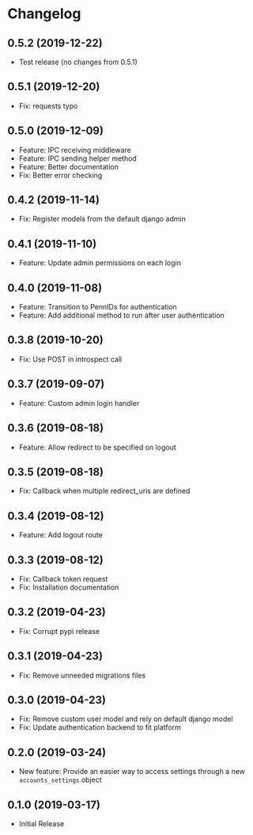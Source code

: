 Changelog
=========

0.5.2 (2019-12-22)
------------------
* Test release (no changes from 0.5.1)

0.5.1 (2019-12-20)
------------------
* Fix: requests typo

0.5.0 (2019-12-09)
------------------
* Feature: IPC receiving middleware
* Feature: IPC sending helper method
* Feature: Better documentation
* Fix: Better error checking

0.4.2 (2019-11-14)
------------------
* Fix: Register models from the default django admin

0.4.1 (2019-11-10)
------------------
* Feature: Update admin permissions on each login

0.4.0 (2019-11-08)
------------------
* Feature: Transition to PennIDs for authentication
* Feature: Add additional method to run after user authentication

0.3.8 (2019-10-20)
------------------
* Fix: Use POST in introspect call

0.3.7 (2019-09-07)
------------------
* Feature: Custom admin login handler

0.3.6 (2019-08-18)
------------------
* Feature: Allow redirect to be specified on logout

0.3.5 (2019-08-18)
------------------
* Fix: Callback when multiple redirect_uris are defined

0.3.4 (2019-08-12)
------------------
* Feature: Add logout route

0.3.3 (2019-08-12)
------------------
* Fix: Callback token request
* Fix: Installation documentation

0.3.2 (2019-04-23)
------------------
* Fix: Corrupt pypi release

0.3.1 (2019-04-23)
------------------
* Fix: Remove unneeded migrations files

0.3.0 (2019-04-23)
------------------
* Fix: Remove custom user model and rely on default django model
* Fix: Update authentication backend to fit platform

0.2.0 (2019-03-24)
------------------
* New feature: Provide an easier way to access settings through a new `accounts_settings` object

0.1.0 (2019-03-17)
------------------
* Initial Release
